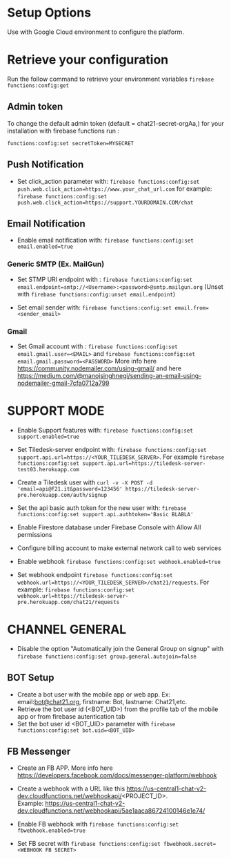 
# Setup Options
Use with Google Cloud environment to configure the platform.

# Retrieve your configuration
Run the follow command to retrieve your environment variables ```firebase functions:config:get``` 

## Admin token
To change the default admin token (default = chat21-secret-orgAa,) for your installation with firebase functions run :
```
functions:config:set secretToken=MYSECRET
```

## Push Notification
* Set click_action parameter with: ```firebase functions:config:set push.web.click_action=https://www.your_chat_url.com``` for example:  ```firebase functions:config:set push.web.click_action=https://support.YOURDOMAIN.COM/chat```

## Email Notification
* Enable email notification with: ```firebase functions:config:set email.enabled=true```

### Generic SMTP (Ex. MailGun)
* Set STMP URI endpoint with : ```firebase functions:config:set email.endpoint=smtp://<Username>:<password>@smtp.mailgun.org``` 
        (Unset with ```firebase functions:config:unset email.endpoint```)

* Set email sender with: ```firebase functions:config:set email.from=<sender_email>```

### Gmail
* Set Gmail account with  : ```firebase functions:config:set email.gmail.user=<EMAIL>``` and ```firebase functions:config:set email.gmail.password=<PASSWORD>``` More info here https://community.nodemailer.com/using-gmail/ and here https://medium.com/@manojsinghnegi/sending-an-email-using-nodemailer-gmail-7cfa0712a799


# SUPPORT MODE
* Enable Support features with: ```firebase functions:config:set support.enabled=true```
* Set Tiledesk-server endpoint with: ```firebase functions:config:set support.api.url=https://<YOUR_TILEDESK_SERVER>```. For example 
```firebase functions:config:set support.api.url=https://tiledesk-server-test03.herokuapp.com```
* Create a Tiledesk user with ```curl -v -X POST -d 'email=api@f21.it&password=123456' https://tiledesk-server-pre.herokuapp.com/auth/signup```

* Set the api basic auth token for the new user with: ```firebase functions:config:set support.api.authtoken='Basic BLABLA'```
* Enable Firestore database under Firebase Console with Allow All permissions
* Configure billing account to make external network call to web services
* Enable webhook ```firebase functions:config:set webhook.enabled=true```
* Set webhook endpoint ```firebase functions:config:set webhook.url=https://<YOUR_TILEDESK_SERVER>/chat21/requests```. For example: ```firebase functions:config:set webhook.url=https://tiledesk-server-pre.herokuapp.com/chat21/requests```

# CHANNEL GENERAL

* Disable the option "Automatically join the General Group on signup" with ```firebase functions:config:set group.general.autojoin=false```

## BOT Setup
* Create a bot user with the mobile app or web app. Ex: email:bot@chat21.org, firstname: Bot, lastname: Chat21,etc.
* Retrieve the bot user id (<BOT_UID>) from the profile tab of the mobile app or from firebase autentication tab
* Set the bot user id <BOT_UID> parameter with ```firebase functions:config:set bot.uid=<BOT_UID>```

## FB Messenger
* Create an FB APP. More info here https://developers.facebook.com/docs/messenger-platform/webhook
* Create a webhook with a URL like this https://us-central1-chat-v2-dev.cloudfunctions.net/webhookapi/<PROJECT_ID>.  
    Example: https://us-central1-chat-v2-dev.cloudfunctions.net/webhookapi/5ae1aaca86724100146e1e74/

* Enable FB webhook with ```firebase functions:config:set fbwebhook.enabled=true```
* Set FB secret with ```firebase functions:config:set fbwebhook.secret=<WEBHOOK FB SECRET>```
